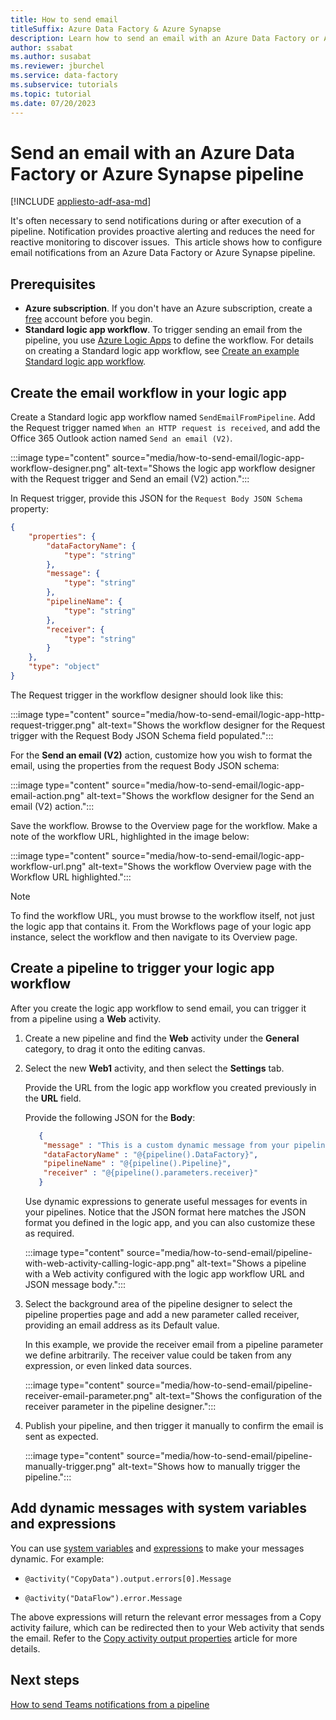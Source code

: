 ```yaml
---
title: How to send email
titleSuffix: Azure Data Factory & Azure Synapse
description: Learn how to send an email with an Azure Data Factory or Azure Synapse pipeline.
author: ssabat
ms.author: susabat
ms.reviewer: jburchel
ms.service: data-factory
ms.subservice: tutorials
ms.topic: tutorial
ms.date: 07/20/2023
---
```


# Send an email with an Azure Data Factory or Azure Synapse pipeline

[!INCLUDE [appliesto-adf-asa-md](includes/appliesto-adf-asa-md.md)]

It's often necessary to send notifications during or after execution of a pipeline. Notification provides proactive alerting and reduces the need for reactive monitoring to discover issues.  This article shows how to configure email notifications from an Azure Data Factory or Azure Synapse pipeline. 

## Prerequisites

- **Azure subscription**. If you don't have an Azure subscription, create a [free](https://azure.microsoft.com/free/) account before you begin.
- **Standard logic app workflow**. To trigger sending an email from the pipeline, you use [Azure Logic Apps](../logic-apps/logic-apps-overview.md) to define the workflow. For details on creating a Standard logic app workflow, see [Create an example Standard logic app workflow](../logic-apps/create-single-tenant-workflows-azure-portal.md).

## Create the email workflow in your logic app

Create a Standard logic app workflow named `SendEmailFromPipeline`. Add the Request trigger named `When an HTTP request is received`, and add the Office 365 Outlook action named `Send an email (V2)`.

:::image type="content" source="media/how-to-send-email/logic-app-workflow-designer.png" alt-text="Shows the logic app workflow designer with the Request trigger and Send an email (V2) action.":::

In Request trigger, provide this JSON for the `Request Body JSON Schema` property:

```json
{
    "properties": {
        "dataFactoryName": {
            "type": "string"
        },
        "message": {
            "type": "string"
        },
        "pipelineName": {
            "type": "string"
        },
        "receiver": {
            "type": "string"
        }
    },
    "type": "object"
}
```

The Request trigger in the workflow designer should look like this:

:::image type="content" source="media/how-to-send-email/logic-app-http-request-trigger.png" alt-text="Shows the workflow designer for the Request trigger with the Request Body JSON Schema field populated.":::

For the **Send an email (V2)** action, customize how you wish to format the email, using the properties from the request Body JSON schema:

:::image type="content" source="media/how-to-send-email/logic-app-email-action.png" alt-text="Shows the workflow designer for the Send an email (V2) action.":::

Save the workflow. Browse to the Overview page for the workflow. Make a note of the workflow URL, highlighted in the image below:

:::image type="content" source="media/how-to-send-email/logic-app-workflow-url.png" alt-text="Shows the workflow Overview page with the Workflow URL highlighted.":::

> [!NOTE]
> To find the workflow URL, you must browse to the workflow itself, not just the logic app that contains it. From the Workflows page of your logic app instance, select the workflow and then navigate to its Overview page. 

## Create a pipeline to trigger your logic app workflow

After you create the logic app workflow to send email, you can trigger it from a pipeline using a **Web** activity.  

1. Create a new pipeline and find the **Web** activity under the **General** category, to drag it onto the editing canvas.

1. Select the new **Web1** activity, and then select the **Settings** tab.

   Provide the URL from the logic app workflow you created previously in the **URL** field.

   Provide the following JSON for the **Body**:
    ```json
       {
        "message" : "This is a custom dynamic message from your pipeline with run ID @{pipeline().RunId}.",
        "dataFactoryName" : "@{pipeline().DataFactory}", 
        "pipelineName" : "@{pipeline().Pipeline}", 
        "receiver" : "@{pipeline().parameters.receiver}"
       }
    ```
    
    Use dynamic expressions to generate useful messages for events in your pipelines.  Notice that the JSON format here matches the JSON format you defined in the logic app, and you can also customize these as required.
    
    :::image type="content" source="media/how-to-send-email/pipeline-with-web-activity-calling-logic-app.png" alt-text="Shows a pipeline with a Web activity configured with the logic app workflow URL and JSON message body.":::

1. Select the background area of the pipeline designer to select the pipeline properties page and add a new parameter called receiver, providing an email address as its Default value.
   
   In this example, we provide the receiver email from a pipeline parameter we define arbitrarily.  The receiver value could be taken from any expression, or even linked data sources.

   :::image type="content" source="media/how-to-send-email/pipeline-receiver-email-parameter.png" alt-text="Shows the configuration of the receiver parameter in the pipeline designer.":::

1. Publish your pipeline, and then trigger it manually to confirm the email is sent as expected.

   :::image type="content" source="media/how-to-send-email/pipeline-manually-trigger.png" alt-text="Shows how to manually trigger the pipeline."::: 

## Add dynamic messages with system variables and expressions

You can use [system variables](control-flow-system-variables.md) and [expressions](control-flow-expression-language-functions.md) to
make your messages dynamic. For example:  

-   ``@activity("CopyData").output.errors[0].Message``

-   ``@activity("DataFlow").error.Message``

The above expressions will return the relevant error messages from a Copy activity failure, which can be redirected then to your Web activity that sends the email. Refer to the
[Copy activity output properties](copy-activity-monitoring.md) article for more details.

## Next steps

[How to send Teams notifications from a pipeline](how-to-send-notifications-to-teams.md)
